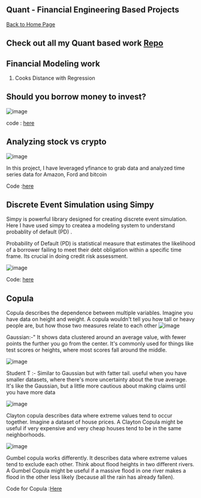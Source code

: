 ## Quant - Financial Engineering Based Projects 

 [Back to Home Page](https://parthdave111.github.io/)


## Check out all my Quant based work [Repo](https://github.com/ParthDave111/Quant-and-Finance-File)

## Financial Modeling work 

1. Cooks Distance with Regression 


## Should you borrow money to invest?
![image](https://github.com/ParthDave111/ParthDave111.github.io/assets/123885634/c5d0e383-a654-4db7-9d08-c976171de33a)

code : [here](https://github.com/ParthDave111/financial-engineering-/blob/main/equity_lending_app.ipynb)

## Analyzing stock vs crypto 
![image](https://github.com/ParthDave111/ParthDave111.github.io/assets/123885634/14262b1c-1943-4fde-842d-8cdedf03e792)

In this project, I have leveraged yfinance to grab data and analyzed time series data for Amazon, Ford and bitcoin 

Code :[here](https://github.com/ParthDave111/financial-engineering-/blob/main/Analyzing_price_Stocks_and_crypto_.ipynb)

## Discrete Event Simulation using Simpy 

Simpy is powerful library designed for creating discrete event simulation. Here I have used simpy to createa a modeling system to understand probablity of default (PD) . 

Probability of Default (PD) is statistical measure that estimates the likelihood of a borrower failing to meet their debt obligation within a specific time frame. Its crucial in doing credit risk assessment.

![image](https://github.com/user-attachments/assets/103edb12-5244-4945-b1cd-afb1272c4c40)


Code: [here](https://github.com/ParthDave111/Quant-and-Finance-File/blob/main/simpy.ipynb)


## Copula 
 Copula describes the dependence between multiple variables. Imagine you have data on height and weight. A copula wouldn't tell you how tall or heavy people are, but how those two measures relate to each other
![image](https://github.com/ParthDave111/ParthDave111.github.io/assets/123885634/c4f3575f-5fe3-4027-8cad-b9e55eb49b25)


Gaussian:-" It shows data clustered around an average value, with fewer points the further you go from the center. It's commonly used for things like test scores or heights, where most scores fall around the middle.


![image](https://github.com/ParthDave111/ParthDave111.github.io/assets/123885634/a3a1e35c-8afb-4a7e-a920-b4e5396ade80)


Student T :-  Similar to Gaussian but with fatter tail. useful when you have smaller datasets, where there's more uncertainty about the true average. It's like the Gaussian, but a little more cautious about making claims until you have more data


![image](https://github.com/ParthDave111/ParthDave111.github.io/assets/123885634/9a296d0c-2e1f-40b9-a03a-4b9c7524a19e)


Clayton copula describes data where extreme values tend to occur together. Imagine a dataset of house prices. A Clayton Copula might be useful if very expensive and very cheap houses tend to be in the same neighborhoods.


![image](https://github.com/ParthDave111/ParthDave111.github.io/assets/123885634/8824383e-f955-4497-8168-f0dd038f67d0)


Gumbel copula works differently. It describes data where extreme values tend to exclude each other. Think about flood heights in two different rivers. A Gumbel Copula might be useful if a massive flood in one river makes a flood in the other less likely (because all the rain has already fallen).

Code for Copula :[Here](https://github.com/ParthDave111/financial-engineering-/blob/main/Copula_wqu_crt.ipynb)
